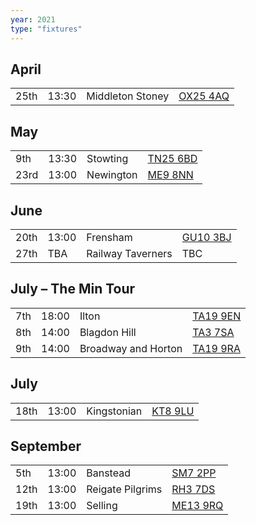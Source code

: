 ```yaml
---
year: 2021
type: "fixtures"
---
```


## April

|  |  |  |  |
|:---|:---|:---|:---|
| 25th | 13:30 | Middleton Stoney | [OX25 4AQ](https//goo.gl/maps/2oHFhgW7cVt) | 

## May

|  |  |  |  |
|:---|:---|:---|:---|
| 9th | 13:30 | Stowting | [TN25 6BD](https//goo.gl/maps/5KNmaMe6Wb42) | 
| 23rd | 13:00 | Newington | [ME9 8NN](https//goo.gl/maps/2XwQKWc9brr) | 

## June

|  |  |  |  |
|:---|:---|:---|:---|
| 20th | 13:00 | Frensham | [GU10 3BJ](https//goo.gl/maps/xBUZvPU1vnK2) | 
| 27th | TBA | Railway Taverners | TBC |

## July – The Min Tour

|  |  |  |  |
|:---|:---|:---|:---|
| 7th | 18:00 | Ilton | [TA19 9EN](https://goo.gl/maps/ic4ipRMjEteck7KE9) | 
| 8th | 14:00 | Blagdon Hill | [TA3 7SA](https//goo.gl/maps/H6iLZLNcja12) | 
| 9th | 14:00 | Broadway and Horton | [TA19 9RA](https//goo.gl/maps/hVamJL8if6v) | 

## July

|  |  |  |  |
|:---|:---|:---|:---|
| 18th | 13:00 | Kingstonian | [KT8 9LU](https//goo.gl/maps/4kwjPyThUMkyQfhe8) | 


## September

|  |  |  |  |
|:---|:---|:---|:---|
| 5th | 13:00 | Banstead | [SM7 2PP](https://goo.gl/maps/nv7dov2xsYvUnRay5) | 
| 12th | 13:00 | Reigate Pilgrims | [RH3 7DS](https//goo.gl/maps/APtKSjuaQ5v) | 
| 19th | 13:00 | Selling | [ME13 9RQ](https//goo.gl/maps/QeLhjBkEbJr) |